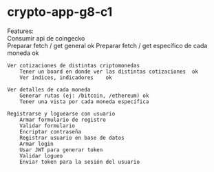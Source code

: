 # crypto-app-g8-c1

Features:	
Consumir api de coingecko		
		Preparar fetch / get general	ok
		Preparar fetch / get específico de cada moneda	ok
			
	Ver cotizaciones de distintas criptomonedas		
		Tener un board en donde ver las distintas cotizaciones	ok
		Ver índices, indicadores	ok
			
	Ver detalles de cada moneda		
		Generar rutas (ej: /bitcoin, /ethereum)	ok
		Tener una vista por cada moneda específica	
			
	Registrarse y loguearse con usuario		
		Armar formulario de registro	
		Validar formulario	
		Encriptar contraseña	
		Registrar usuario en base de datos	
		Armar login	
		Usar JWT para generar token	
		Validar logueo	
		Enviar token para la sesión del usuario	
